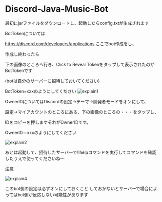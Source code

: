 # Discord-Java-Music-Bot

最初にjarファイルをダウンロードし、起動したらconfig.txtが生成されます

BotTokenについては

https://discord.com/developers/applications ここでbot作成をし、

作成し終わったら

下の画像のところへ行き、Click to Reveal Tokenをタップして表示されたのがBotTokenです

(botは自分のサーバーに招待しておいてください)

BotToken=xxxのようにしてください
![explain1](https://user-images.githubusercontent.com/63492532/103481509-c7065b00-4e1e-11eb-9f44-2e570e38898a.jpg)

OwnerIDについてはDiscordの設定->テーマ->開発者モードをオンにして、

設定->マイアカウントのところにある、下の画像のところの・・・をタップし、

IDをコピーを押しますそれがOwnerIDです。

OwnerID＝xxxのようにしてください

![explain2](https://user-images.githubusercontent.com/63492532/103481812-78f25700-4e20-11eb-9e41-b0b8fb7682ed.jpg)

あとは起動して、招待したサーバーで!!helpコマンドを実行してコマンドを確認したうえで使ってくださいね～

注意

![explain4](https://user-images.githubusercontent.com/63492532/103481942-45fc9300-4e21-11eb-9ac1-1a1841df8cdd.jpg)

このbot側の設定は必ずオンにしておくこと
しておかないとサーバーで場合によってはbot側が反応しない可能性があります
